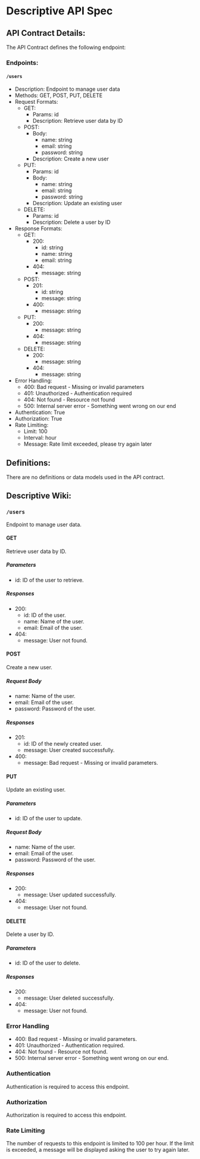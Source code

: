 # Descriptive API Spec

## API Contract Details:

The API Contract defines the following endpoint:

### Endpoints:

#### `/users`
- Description: Endpoint to manage user data
- Methods: GET, POST, PUT, DELETE
- Request Formats:
  - GET:
    - Params: id
    - Description: Retrieve user data by ID
  - POST:
    - Body: 
      - name: string
      - email: string
      - password: string
    - Description: Create a new user
  - PUT:
    - Params: id
    - Body:
      - name: string
      - email: string
      - password: string
    - Description: Update an existing user
  - DELETE:
    - Params: id
    - Description: Delete a user by ID
- Response Formats:
  - GET:
    - 200:
      - id: string
      - name: string
      - email: string
    - 404:
      - message: string
  - POST:
    - 201:
      - id: string
      - message: string
    - 400:
      - message: string
  - PUT:
    - 200:
      - message: string
    - 404:
      - message: string
  - DELETE:
    - 200:
      - message: string
    - 404:
      - message: string
- Error Handling:
  - 400: Bad request - Missing or invalid parameters
  - 401: Unauthorized - Authentication required
  - 404: Not found - Resource not found
  - 500: Internal server error - Something went wrong on our end
- Authentication: True
- Authorization: True
- Rate Limiting:
  - Limit: 100
  - Interval: hour
  - Message: Rate limit exceeded, please try again later

## Definitions:

There are no definitions or data models used in the API contract.

## Descriptive Wiki:

### `/users`

Endpoint to manage user data.

#### GET
Retrieve user data by ID.

##### Parameters
- id: ID of the user to retrieve.

##### Responses
- 200:
  - id: ID of the user.
  - name: Name of the user.
  - email: Email of the user.
- 404:
  - message: User not found.

#### POST
Create a new user.

##### Request Body
- name: Name of the user.
- email: Email of the user.
- password: Password of the user.

##### Responses
- 201:
  - id: ID of the newly created user.
  - message: User created successfully.
- 400:
  - message: Bad request - Missing or invalid parameters.

#### PUT
Update an existing user.

##### Parameters
- id: ID of the user to update.

##### Request Body
- name: Name of the user.
- email: Email of the user.
- password: Password of the user.

##### Responses
- 200:
  - message: User updated successfully.
- 404:
  - message: User not found.

#### DELETE
Delete a user by ID.

##### Parameters
- id: ID of the user to delete.

##### Responses
- 200:
  - message: User deleted successfully.
- 404:
  - message: User not found.

### Error Handling
- 400: Bad request - Missing or invalid parameters.
- 401: Unauthorized - Authentication required.
- 404: Not found - Resource not found.
- 500: Internal server error - Something went wrong on our end.

### Authentication
Authentication is required to access this endpoint.

### Authorization
Authorization is required to access this endpoint.

### Rate Limiting
The number of requests to this endpoint is limited to 100 per hour. If the limit is exceeded, a message will be displayed asking the user to try again later.